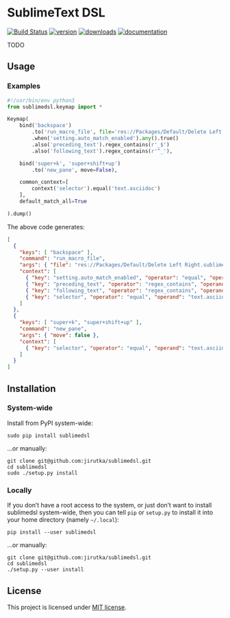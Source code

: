 SublimeText DSL
===============
[![Build Status](https://img.shields.io/travis/jirutka/sublimedsl/master.svg?style=flat)](https://travis-ci.org/jirutka/sublimedsl)
[![version](https://img.shields.io/pypi/v/sublimedsl.svg?style=flat)](https://pypi.python.org/pypi/sublimedsl)
[![downloads](https://img.shields.io/pypi/dm/sublimedsl.svg?style=flat)](https://pypi.python.org/pypi/sublimedsl)
[![documentation](https://readthedocs.org/projects/sublimedsl/badge/?version=latest)](http://sublimedsl.readthedocs.org/en/latest/)

TODO


## Usage

### Examples

```python
#!/usr/bin/env python3
from sublimedsl.keymap import *

Keymap(
    bind('backspace')
        .to('run_macro_file', file='res://Packages/Default/Delete Left Right.sublime-macro')
        .when('setting.auto_match_enabled').any().true()
        .also('preceding_text').regex_contains(r'_$')
        .also('following_text').regex_contains(r'^_'),

    bind('super+k', 'super+shift+up')
        .to('new_pane', move=False),

    common_context=[
        context('selector').equal('text.asciidoc')
    ],
    default_match_all=True

).dump()
```

The above code generates:

```json
[
  {
    "keys": [ "backspace" ],
    "command": "run_macro_file",
    "args": { "file": "res://Packages/Default/Delete Left Right.sublime-macro" },
    "context": [
      { "key": "setting.auto_match_enabled", "operator": "equal", "operand": true, "match_all": false },
      { "key": "preceding_text", "operator": "regex_contains", "operand": "_$", "match_all": true },
      { "key": "following_text", "operator": "regex_contains", "operand": "^_", "match_all": true },
      { "key": "selector", "operator": "equal", "operand": "text.asciidoc", "match_all": true }
    ]
  },
  {
    "keys": [ "super+k", "super+shift+up" ],
    "command": "new_pane",
    "args": { "move": false },
    "context": [
      { "key": "selector", "operator": "equal", "operand": "text.asciidoc", "match_all": true }
    ]
  }
]
```


## Installation

### System-wide

Install from PyPI system-wide:

    sudo pip install sublimedsl

…or manually:

    git clone git@github.com:jirutka/sublimedsl.git
    cd sublimedsl
    sudo ./setup.py install

### Locally

If you don’t have a root access to the system, or just don’t want to install sublimedsl system-wide, then you can tell `pip` or `setup.py` to install it into your home directory (namely `~/.local`):

    pip install --user sublimedsl

…or manually:

    git clone git@github.com:jirutka/sublimedsl.git
    cd sublimedsl
    ./setup.py --user install


## License

This project is licensed under [MIT license](http://opensource.org/licenses/MIT).
